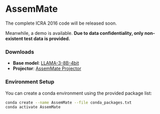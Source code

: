 # AssemMate

The complete ICRA 2016 code will be released soon.  

Meanwhile, a demo is available. **Due to data confidentiality, only non-existent test data is provided.**  

### Downloads

- **Base model**: [LLAMA-3-8B-4bit](https://huggingface.co/unsloth/llama-3-8b-bnb-4bit)  
- **Projector**: [AssemMate Projector](https://huggingface.co/susu0521/AssemMate_projector/tree/main)

### Environment Setup

You can create a conda environment using the provided package list:

```bash
conda create --name AssemMate --file conda_packages.txt
conda activate AssemMate
